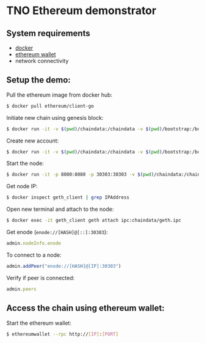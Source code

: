 # TNO Ethereum demonstrator
## System requirements
- [docker](https://www.docker.com/)
- [ethereum wallet](https://github.com/ethereum/mist/releases)
- network connectivity

## Setup the demo:
Pull the ethereum image from docker hub:
```bash
$ docker pull ethereum/client-go 
```
Initiate new chain using genesis block:
```bash
$ docker run -it -v $(pwd)/chaindata:/chaindata -v $(pwd)/bootstrap:/bootstrap ethereum/client-go --datadir /chaindata init /bootstrap/TNOGenesis.json 
```
Create new account:
```bash
$ docker run -it -v $(pwd)/chaindata:/chaindata -v $(pwd)/bootstrap:/bootstrap ethereum/client-go --datadir /chaindata --password /bootstrap/pass account new 
```
Start the node:
```bash
$ docker run -it -p 8080:8080 -p 30303:30303 -v $(pwd)/chaindata:/chaindata -v $(pwd)/bootstrap:/bootstrap -v $(pwd)/ethash:/root/.ethash --name geth_client ethereum/client-go --datadir /chaindata --rpc --rpcapi "db,eth,net,web3,personal" --rpcaddr "0.0.0.0" --rpcport "8080" --rpccorsdomain "*" --port "30303" --networkid 1234 --identity "TNONODE" --etherbase 0
```
Get node IP:
```bash
$ docker inspect geth_client | grep IPAddress
```
Open new terminal and attach to the node:
```bash
$ docker exec -it geth_client geth attach ipc:chaindata/geth.ipc
```
Get enode (`enode://[HASH]@[::]:30303`):
```javascript
admin.nodeInfo.enode
```
To connect to a node:
```javascript
admin.addPeer("enode://[HASH]@[IP]:30303")
```
Verify if peer is connected:
```javascript
admin.peers
```
## Access the chain using ethereum wallet:
Start the ethereum wallet:
```bash
$ ethereumwallet --rpc http://[IP]:[PORT]
```